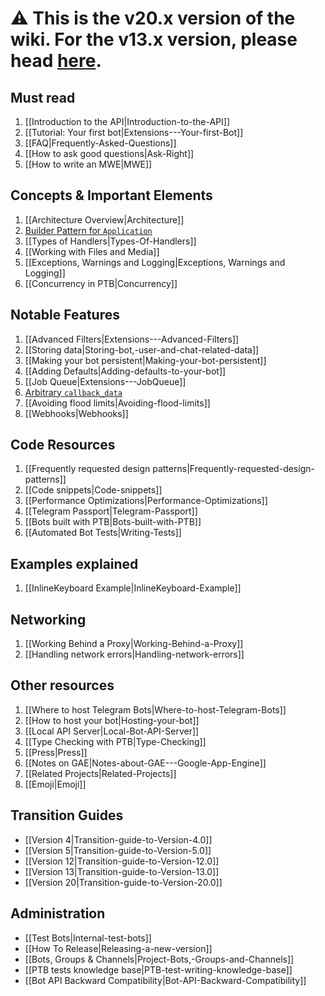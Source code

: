 # ⚠️ This is the v20.x version of the wiki. For the v13.x version, please head [here](https://github.com/python-telegram-bot/v13.x-wiki/wiki).

## Must read

1. [[Introduction to the API|Introduction-to-the-API]]
2. [[Tutorial: Your first bot|Extensions---Your-first-Bot]]
3. [[FAQ|Frequently-Asked-Questions]]
4. [[How to ask good questions|Ask-Right]]
5. [[How to write an MWE|MWE]]

## Concepts & Important Elements

1. [[Architecture Overview|Architecture]]
2. [Builder Pattern for `Application`](Builder-Pattern)
3. [[Types of Handlers|Types-Of-Handlers]]
4. [[Working with Files and Media]]
5. [[Exceptions, Warnings and Logging|Exceptions, Warnings and Logging]]
6. [[Concurrency in PTB|Concurrency]]

## Notable Features

1. [[Advanced Filters|Extensions---Advanced-Filters]]
2. [[Storing data|Storing-bot,-user-and-chat-related-data]]
3. [[Making your bot persistent|Making-your-bot-persistent]]
4. [[Adding Defaults|Adding-defaults-to-your-bot]]
5. [[Job Queue|Extensions---JobQueue]]
6. [Arbitrary `callback_data`](Arbitrary-callback_data)
7. [[Avoiding flood limits|Avoiding-flood-limits]]
8. [[Webhooks|Webhooks]]

## Code Resources

1. [[Frequently requested design patterns|Frequently-requested-design-patterns]]
2. [[Code snippets|Code-snippets]]
3. [[Performance Optimizations|Performance-Optimizations]]
4. [[Telegram Passport|Telegram-Passport]]
5. [[Bots built with PTB|Bots-built-with-PTB]]
6. [[Automated Bot Tests|Writing-Tests]]

## Examples explained

1. [[InlineKeyboard Example|InlineKeyboard-Example]]

## Networking

1. [[Working Behind a Proxy|Working-Behind-a-Proxy]]
2. [[Handling network errors|Handling-network-errors]]

## Other resources

1. [[Where to host Telegram Bots|Where-to-host-Telegram-Bots]]
2. [[How to host your bot|Hosting-your-bot]]
3. [[Local API Server|Local-Bot-API-Server]]
4. [[Type Checking with PTB|Type-Checking]]
5. [[Press|Press]]
6. [[Notes on GAE|Notes-about-GAE---Google-App-Engine]]
7. [[Related Projects|Related-Projects]]
8. [[Emoji|Emoji]]

## Transition Guides

- [[Version 4|Transition-guide-to-Version-4.0]]
- [[Version 5|Transition-guide-to-Version-5.0]]
- [[Version 12|Transition-guide-to-Version-12.0]]
- [[Version 13|Transition-guide-to-Version-13.0]]
- [[Version 20|Transition-guide-to-Version-20.0]]

## Administration

- [[Test Bots|Internal-test-bots]]
- [[How To Release|Releasing-a-new-version]]
- [[Bots, Groups & Channels|Project-Bots,-Groups-and-Channels]]
- [[PTB tests knowledge base|PTB-test-writing-knowledge-base]]
- [[Bot API Backward Compatibility|Bot-API-Backward-Compatibility]]